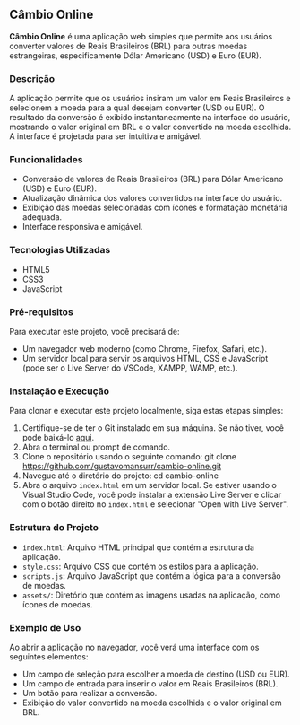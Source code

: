 ## Câmbio Online

**Câmbio Online** é uma aplicação web simples que permite aos usuários converter valores de Reais Brasileiros (BRL) para outras moedas estrangeiras, especificamente Dólar Americano (USD) e Euro (EUR).

### Descrição

A aplicação permite que os usuários insiram um valor em Reais Brasileiros e selecionem a moeda para a qual desejam converter (USD ou EUR). O resultado da conversão é exibido instantaneamente na interface do usuário, mostrando o valor original em BRL e o valor convertido na moeda escolhida. A interface é projetada para ser intuitiva e amigável.

### Funcionalidades

- Conversão de valores de Reais Brasileiros (BRL) para Dólar Americano (USD) e Euro (EUR).
- Atualização dinâmica dos valores convertidos na interface do usuário.
- Exibição das moedas selecionadas com ícones e formatação monetária adequada.
- Interface responsiva e amigável.

### Tecnologias Utilizadas

- HTML5
- CSS3
- JavaScript

### Pré-requisitos

Para executar este projeto, você precisará de:

- Um navegador web moderno (como Chrome, Firefox, Safari, etc.).
- Um servidor local para servir os arquivos HTML, CSS e JavaScript (pode ser o Live Server do VSCode, XAMPP, WAMP, etc.).

### Instalação e Execução

Para clonar e executar este projeto localmente, siga estas etapas simples:

1. Certifique-se de ter o Git instalado em sua máquina. Se não tiver, você pode baixá-lo [aqui](https://git-scm.com/).
2. Abra o terminal ou prompt de comando.
3. Clone o repositório usando o seguinte comando: git clone https://github.com/gustavomansurr/cambio-online.git
4. Navegue até o diretório do projeto: cd cambio-online
5. Abra o arquivo `index.html` em um servidor local. Se estiver usando o Visual Studio Code, você pode instalar a extensão Live Server e clicar com o botão direito no `index.html` e selecionar "Open with Live Server".

### Estrutura do Projeto

- `index.html`: Arquivo HTML principal que contém a estrutura da aplicação.
- `style.css`: Arquivo CSS que contém os estilos para a aplicação.
- `scripts.js`: Arquivo JavaScript que contém a lógica para a conversão de moedas.
- `assets/`: Diretório que contém as imagens usadas na aplicação, como ícones de moedas.

### Exemplo de Uso

Ao abrir a aplicação no navegador, você verá uma interface com os seguintes elementos:

- Um campo de seleção para escolher a moeda de destino (USD ou EUR).
- Um campo de entrada para inserir o valor em Reais Brasileiros (BRL).
- Um botão para realizar a conversão.
- Exibição do valor convertido na moeda escolhida e o valor original em BRL.


